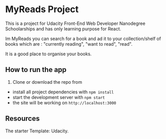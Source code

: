 # MyReads Project

This is a project for Udacity Front-End Web Developer Nanodegree Schoolarships and has only learning purpose for React.

Im MyReads you can search for a book and ad it to your collection/shelf of books which are :
 "currently reading",
 "want to read",
 "read".

It is a good place to organise your books.


## How to run the app

1. Clone or download the repo from

* install all project dependencies with `npm install`
* start the development server with `npm start`
* the site will be working on `http://localhost:3000`

##  Resources

The starter Template: Udacity.
